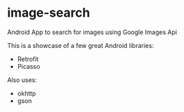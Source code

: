 image-search
============

Android App to search for images using Google Images Api

This is a showcase of a few great Android libraries:
- Retrofit
- Picasso

Also uses: 
- okhttp
- gson

